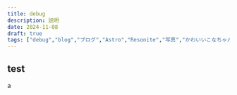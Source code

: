 ```yaml
---
title: debug
description: 説明
date: 2024-11-08
draft: true
tags: ["debug","blog","ブログ","Astro","Resonite","写真","かわいいこなちゃん見て", "bamessa" ,"LOVOT","🍺" ]
---
```


## test 
a
